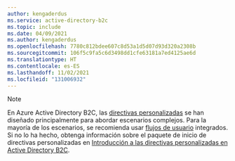 ```yaml
---
author: kengaderdus
ms.service: active-directory-b2c
ms.topic: include
ms.date: 04/09/2021
ms.author: kengaderdus
ms.openlocfilehash: 7780c812bdee607c8d53a1d5d07d93d320a2308b
ms.sourcegitcommit: 106f5c9fa5c6d3498dd1cfe63181a7ed4125ae6d
ms.translationtype: HT
ms.contentlocale: es-ES
ms.lasthandoff: 11/02/2021
ms.locfileid: "131006932"
---
```

> [!NOTE]
> En Azure Active Directory B2C, las [directivas personalizadas](../articles/active-directory-b2c/user-flow-overview.md) se han diseñado principalmente para abordar escenarios complejos. Para la mayoría de los escenarios, se recomienda usar [flujos de usuario](../articles/active-directory-b2c/user-flow-overview.md) integrados. Si no lo ha hecho, obtenga información sobre el paquete de inicio de directivas personalizadas en [Introducción a las directivas personalizadas en Active Directory B2C](../articles/active-directory-b2c/tutorial-create-user-flows.md).